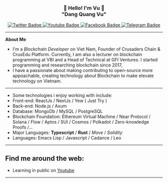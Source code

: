<h3 align="center">👋   Hello! I'm Vu   👋 <br/> "Dang Quang Vu" </h3>

<div id="badges" align="center">
  <a href="https://twitter.com/eamondang">
    <img src="https://img.shields.io/badge/Twitter-blue?style=for-the-badge&logo=twitter&logoColor=white" alt="Twitter Badge"/>
  </a>
  <a href="https://youtube.com/@eamontech">
    <img src="https://img.shields.io/badge/YouTube-red?style=for-the-badge&logo=youtube&logoColor=white" alt="Youtube Badge"/>
  </a>
  <a href="https://facebook.com/eamondang">
    <img src="https://img.shields.io/badge/Facebook-black?style=for-the-badge&logo=facebook&logoColor=white" alt="Facebook Badge"/>
  </a>
  <a href="https://t.me/eamondang">
    <img src="https://img.shields.io/badge/Telegram-blue?style=for-the-badge&logo=telegram&logoColor=white" alt="Telegram Badge"/>
  </a>
  <br/>
</div>

---
**About Me**
- I'm a *Blockchain Developer* on Viet Nam, Founder of Crusaders Chain & CrusEdu Platform. Currently, I am also a lecturer on blockchain programming at VBI and a Head of Technical at GFI Ventures. I started programming and researching blockchain since 2017,
- I have a passionate about making contributing to open-source more appoachable, creating technology about Blockchain to make elevate technology on Vietnam.
---
- Some technologies i enjoy working with include:
 - Front-end: ReactJs / NextJs / Yew ( Just Try )
 - Back-end: Node.js / Axum 
 - Database: MongoDb / MySQL / PostgreSQL
 - Blockchain Foundation: Ethereum Virtual Machine / Near Protocol / Solana / Flow / Aptos / SUI / Cosmos / Polkadot / Zero-knowledge Proofs /...
 - Major Languages: **Typescript** / **Rust** / *Move* / *Solidity*
 - Languages: Emacs Lisp / Javascript / Cadance / Leo
---
Find me around the web:
-----------------------
- Learning in public on <a href="https://youtube.com/@eamontech">Youtube</a>
-----------------------

